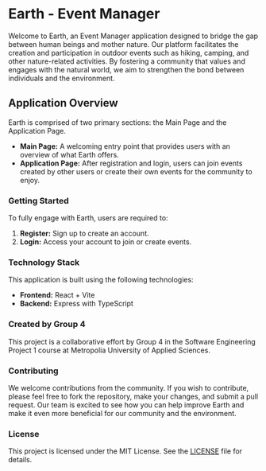 # Earth - Event Manager

Welcome to Earth, an Event Manager application designed to bridge the gap between human beings and mother nature. Our platform facilitates the creation and participation in outdoor events such as hiking, camping, and other nature-related activities. By fostering a community that values and engages with the natural world, we aim to strengthen the bond between individuals and the environment.

## Application Overview

Earth is comprised of two primary sections: the Main Page and the Application Page.

- **Main Page:** A welcoming entry point that provides users with an overview of what Earth offers.
- **Application Page:** After registration and login, users can join events created by other users or create their own events for the community to enjoy.

### Getting Started

To fully engage with Earth, users are required to:

1. **Register:** Sign up to create an account.
2. **Login:** Access your account to join or create events.

### Technology Stack

This application is built using the following technologies:

- **Frontend:** React + Vite
- **Backend:** Express with TypeScript

### Created by Group 4

This project is a collaborative effort by Group 4 in the Software Engineering Project 1 course at Metropolia University of Applied Sciences.

### Contributing

We welcome contributions from the community. If you wish to contribute, please feel free to fork the repository, make your changes, and submit a pull request. Our team is excited to see how you can help improve Earth and make it even more beneficial for our community and the environment.

### License

This project is licensed under the MIT License. See the [LICENSE](LICENSE) file for details.
